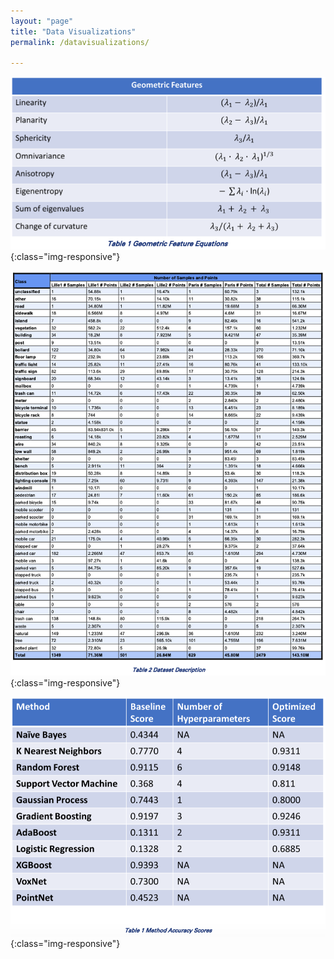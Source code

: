 ```yaml
---
layout: "page"
title: "Data Visualizations"
permalink: /datavisualizations/

---
```




![Geometric Features](/images/GeometricFeatures.png){:class="img-responsive"}

![Dataset Description](/images/DatasetDescription.png){:class="img-responsive"}

![Method Accuracy Scores](/images/MethodAccuracyScores.png){:class="img-responsive"}